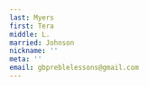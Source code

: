 ```yaml
---
last: Myers
first: Tera
middle: L.
married: Johnson
nickname: ''
meta: ''
email: gbpreblelessons@gmail.com
---
```

